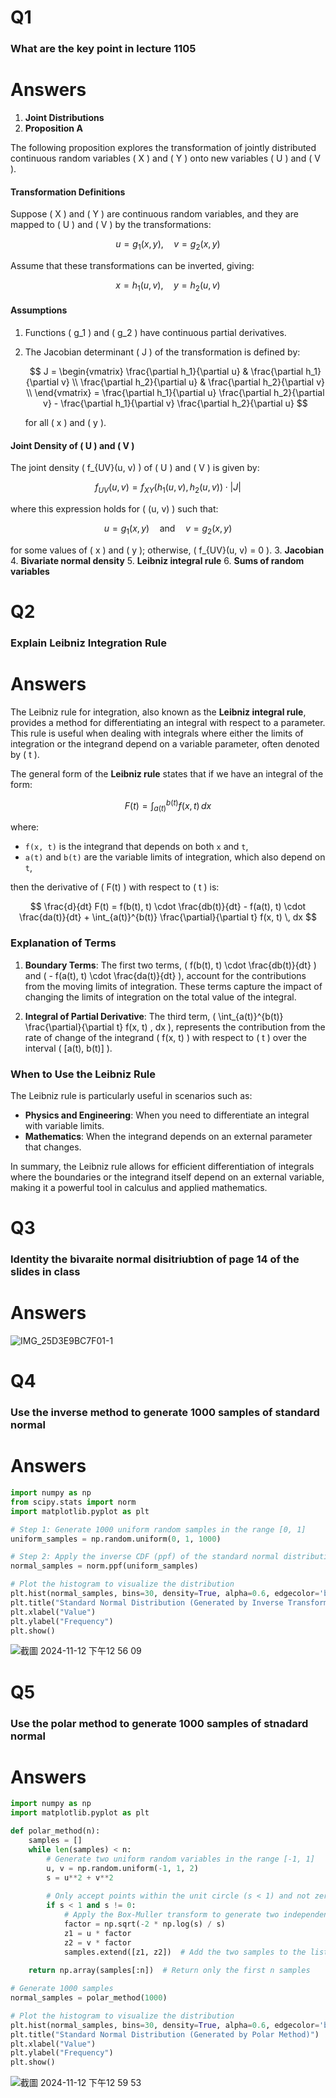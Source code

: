 # Q1
### What are the key point in lecture 1105

# Answers

1. **Joint Distributions**
2. **Proposition A**

The following proposition explores the transformation of jointly distributed continuous random variables \( X \) and \( Y \) onto new variables \( U \) and \( V \).

#### Transformation Definitions

Suppose \( X \) and \( Y \) are continuous random variables, and they are mapped to \( U \) and \( V \) by the transformations:

$$
u = g_1(x, y), \quad v = g_2(x, y)
$$

Assume that these transformations can be inverted, giving:

$$
x = h_1(u, v), \quad y = h_2(u, v)
$$

#### Assumptions

1. Functions \( g_1 \) and \( g_2 \) have continuous partial derivatives.
2. The Jacobian determinant \( J \) of the transformation is defined by:

   $$
   J = \begin{vmatrix}
       \frac{\partial h_1}{\partial u} & \frac{\partial h_1}{\partial v} \\
       \frac{\partial h_2}{\partial u} & \frac{\partial h_2}{\partial v} \\
       \end{vmatrix} = \frac{\partial h_1}{\partial u} \frac{\partial h_2}{\partial v} - \frac{\partial h_1}{\partial v} \frac{\partial h_2}{\partial u}
   $$

   for all \( x \) and \( y \).

#### Joint Density of \( U \) and \( V \)

The joint density \( f_{UV}(u, v) \) of \( U \) and \( V \) is given by:

$$
f_{UV}(u, v) = f_{XY}\big(h_1(u, v), h_2(u, v)\big) \cdot |J|
$$

where this expression holds for \( (u, v) \) such that:

$$
u = g_1(x, y) \quad \text{and} \quad v = g_2(x, y)
$$

for some values of \( x \) and \( y \); otherwise, \( f_{UV}(u, v) = 0 \).
3. **Jacobian** 
4. **Bivariate normal density**
5. **Leibniz integral rule**
6. **Sums of random variables**


# Q2

### Explain Leibniz Integration Rule

# Answers

The Leibniz rule for integration, also known as the **Leibniz integral rule**, provides a method for differentiating an integral with respect to a parameter. This rule is useful when dealing with integrals where either the limits of integration or the integrand depend on a variable parameter, often denoted by \( t \).

The general form of the **Leibniz rule** states that if we have an integral of the form:

$$
F(t) = \int_{a(t)}^{b(t)} f(x, t) \, dx
$$

where:
- `f(x, t)` is the integrand that depends on both `x` and `t`,
- `a(t)` and `b(t)` are the variable limits of integration, which also depend on `t`,

then the derivative of \( F(t) \) with respect to \( t \) is:

$$
\frac{d}{dt} F(t) = f(b(t), t) \cdot \frac{db(t)}{dt} - f(a(t), t) \cdot \frac{da(t)}{dt} + \int_{a(t)}^{b(t)} \frac{\partial}{\partial t} f(x, t) \, dx
$$

### Explanation of Terms

1. **Boundary Terms**: The first two terms, \( f(b(t), t) \cdot \frac{db(t)}{dt} \) and \( - f(a(t), t) \cdot \frac{da(t)}{dt} \), account for the contributions from the moving limits of integration. These terms capture the impact of changing the limits of integration on the total value of the integral.

2. **Integral of Partial Derivative**: The third term, \( \int_{a(t)}^{b(t)} \frac{\partial}{\partial t} f(x, t) \, dx \), represents the contribution from the rate of change of the integrand \( f(x, t) \) with respect to \( t \) over the interval \( [a(t), b(t)] \).

### When to Use the Leibniz Rule

The Leibniz rule is particularly useful in scenarios such as:
- **Physics and Engineering**: When you need to differentiate an integral with variable limits.
- **Mathematics**: When the integrand depends on an external parameter that changes.

In summary, the Leibniz rule allows for efficient differentiation of integrals where the boundaries or the integrand itself depend on an external variable, making it a powerful tool in calculus and applied mathematics.

# Q3
### Identity the bivaraite normal disitriubtion of page 14 of the slides in class

# Answers
![IMG_25D3E9BC7F01-1](https://github.com/user-attachments/assets/3c8c6349-be0c-4104-9593-3cbf70ce08c0)


# Q4 
### Use the inverse method to generate 1000 samples of standard normal

# Answers
```python
import numpy as np
from scipy.stats import norm
import matplotlib.pyplot as plt

# Step 1: Generate 1000 uniform random samples in the range [0, 1]
uniform_samples = np.random.uniform(0, 1, 1000)

# Step 2: Apply the inverse CDF (ppf) of the standard normal distribution
normal_samples = norm.ppf(uniform_samples)

# Plot the histogram to visualize the distribution
plt.hist(normal_samples, bins=30, density=True, alpha=0.6, edgecolor='black')
plt.title("Standard Normal Distribution (Generated by Inverse Transform)")
plt.xlabel("Value")
plt.ylabel("Frequency")
plt.show()
```
![截圖 2024-11-12 下午12 56 09](https://github.com/user-attachments/assets/00cd561b-0c47-464f-8019-8af943c5c761)


# Q5
### Use the polar method to generate 1000 samples of stnadard normal

# Answers
```python
import numpy as np
import matplotlib.pyplot as plt

def polar_method(n):
    samples = []
    while len(samples) < n:
        # Generate two uniform random variables in the range [-1, 1]
        u, v = np.random.uniform(-1, 1, 2)
        s = u**2 + v**2
        
        # Only accept points within the unit circle (s < 1) and not zero (s != 0)
        if s < 1 and s != 0:
            # Apply the Box-Muller transform to generate two independent standard normal samples
            factor = np.sqrt(-2 * np.log(s) / s)
            z1 = u * factor
            z2 = v * factor
            samples.extend([z1, z2])  # Add the two samples to the list
    
    return np.array(samples[:n])  # Return only the first n samples

# Generate 1000 samples
normal_samples = polar_method(1000)

# Plot the histogram to visualize the distribution
plt.hist(normal_samples, bins=30, density=True, alpha=0.6, edgecolor='black')
plt.title("Standard Normal Distribution (Generated by Polar Method)")
plt.xlabel("Value")
plt.ylabel("Frequency")
plt.show()
```
![截圖 2024-11-12 下午12 59 53](https://github.com/user-attachments/assets/6e2a11a7-04f1-4ea6-bd4a-4bbba3229a6b)
